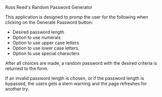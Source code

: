 Russ Reed's Random Password Generator

This application is designed to promp the user for the following 
when clicking on the Generate Password button:
* Desired password length
* Option to use numerals
* Option to use upper case letters
* Option to use lower case letters
* Option to use special characters

After all choices are made, a random password with the desired
criteria is returned to the form.

If an invalid password length is chosen, or if the password length
is bypassed, the users gets a stern warning and the page refreshes
for another try.
